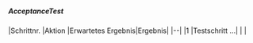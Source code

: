 ##### AcceptanceTest  
|Schrittnr.              |Aktion         |Erwartetes Ergebnis|Ergebnis|
|--|
|1  |Testschritt ...|  | |